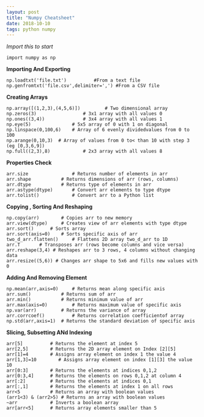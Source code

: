 ```yaml
---
layout: post
title: "Numpy Cheatsheet"
date: 2018-10-10
tags: python numpy
---
```


*Import this to start*

	
	import numpy as np

**Importing And Exporting**

	np.loadtxt('file.txt') 			#From a text file
	np.genfromtxt('file.csv',delimiter=',') #From a CSV file



**Creating Arrays**

	np.array([(1,2,3),(4,5,6)]) 		# Two dimensional array
	np.zeros(3) 				# 3x1 array with all values 0
	np.ones((3,4)) 				# 3x4 array with all values 1
	np.eye(5) 				# 5x5 array of 0 with 1 on diagonal
	np.linspace(0,100,6) 	# Array of 6 evenly dividedvalues from 0 to 100
	np.arange(0,10,3)  # Array of values from 0 to< than 10 with step 3 (eg [0,3,6,9])
	np.full((2,3),8)			# 2x3 array with all values 8

**Properties Check**

	arr.size 				# Returns number of elements in arr
	arr.shape 			# Returns dimensions of arr (rows, columns)
	arr.dtype 			# Returns type of elements in arr
	arr.astype(dtype) 		# Convert arr elements to type dtype
	arr.tolist() 			# Convert arr to a Python list

**Copying , Sorting And Reshaping**

	np.copy(arr) 		# Copies arr to new memory
	arr.view(dtype) 	# Creates view of arr elements with type dtype
	arr.sort() 		# Sorts array
	arr.sort(axis=0) 	# Sorts specific axis of arr
	two_d_arr.flatten() 	# Flattens 2D array two_d_arr to 1D
	arr.T 		# Transposes arr (rows become columns and vice versa)
	arr.reshape(3,4) # Reshapes arr to 3 rows, 4 columns without changing data
	arr.resize((5,6)) # Changes arr shape to 5x6 and fills new values with 0

**Adding And Removing Element**

	np.mean(arr,axis=0)		# Returns mean along specific axis
	arr.sum() 			# Returns sum of arr
	arr.min() 			# Returns minimum value of arr
	arr.max(axis=0) 		# Returns maximum value of specific axis
	np.var(arr)			# Returns the variance of array
	arr.corrcoef() 			# Returns correlation coefficientof array
	np.std(arr,axis=1)	# Returns the standard deviation of specific axis


**Slicing, Subsetting ANd Indexing**

	arr[5] 			# Returns the element at index 5
	arr[2,5] 		# Returns the 2D array element on Index [2][5]
	arr[1]=4 		# Assigns array element on index 1 the value 4
	arr[1,3]=10 	   # Assigns array element on index [1][3] the value 10
	arr[0:3] 		# Returns the elements at indices 0,1,2 
	arr[0:3,4] 		# Returns the elements on rows 0,1,2 at column 4
	arr[:2] 		# Returns the elements at indices 0,1 
	arr[:,1] 		# Returns the elements at index 1 on all rows
	arr<5 			# Returns an array with boolean values	
	(arr1<3) & (arr2>5) # Returns an array with boolean values
	~arr 			# Inverts a boolean array
	arr[arr<5] 		# Returns array elements smaller than 5